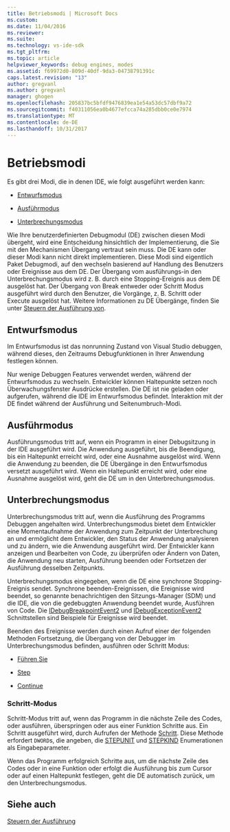 ```yaml
---
title: Betriebsmodi | Microsoft Docs
ms.custom: 
ms.date: 11/04/2016
ms.reviewer: 
ms.suite: 
ms.technology: vs-ide-sdk
ms.tgt_pltfrm: 
ms.topic: article
helpviewer_keywords: debug engines, modes
ms.assetid: f69972d0-809d-40df-9da3-04738791391c
caps.latest.revision: "13"
author: gregvanl
ms.author: gregvanl
manager: ghogen
ms.openlocfilehash: 205837bc5bfdf9476839ea1e54a53dc57dbf9a72
ms.sourcegitcommit: f40311056ea0b4677efcca74a285dbb0ce0e7974
ms.translationtype: MT
ms.contentlocale: de-DE
ms.lasthandoff: 10/31/2017
---
```

# <a name="operational-modes"></a>Betriebsmodi
Es gibt drei Modi, die in denen IDE, wie folgt ausgeführt werden kann:  
  
-   [Entwurfsmodus](#vsconoperationalmodesanchor1)  
  
-   [Ausführmodus](#vsconoperationalmodesanchor2)  
  
-   [Unterbrechungsmodus](#vsconoperationalmodesanchor3)  
  
 Wie Ihre benutzerdefinierten Debugmodul (DE) zwischen diesen Modi übergeht, wird eine Entscheidung hinsichtlich der Implementierung, die Sie mit den Mechanismen Übergang vertraut sein muss. Die DE kann oder dieser Modi kann nicht direkt implementieren. Diese Modi sind eigentlich Paket Debugmodi, auf den wechseln basierend auf Handlung des Benutzers oder Ereignisse aus dem DE. Der Übergang vom ausführungs-in den Unterbrechungsmodus wird z. B. durch eine Stopping-Ereignis aus dem DE ausgelöst hat. Der Übergang von Break entweder oder Schritt Modus ausgeführt wird durch den Benutzer, die Vorgänge, z. B. Schritt oder Execute ausgelöst hat. Weitere Informationen zu DE Übergänge, finden Sie unter [Steuern der Ausführung von](../../extensibility/debugger/control-of-execution.md).  
  
##  <a name="vsconoperationalmodesanchor1"></a>Entwurfsmodus  
 Im Entwurfsmodus ist das nonrunning Zustand von Visual Studio debuggen, während dieses, den Zeitraums Debugfunktionen in Ihrer Anwendung festlegen können.  
  
 Nur wenige Debuggen Features verwendet werden, während der Entwurfsmodus zu wechseln. Entwickler können Haltepunkte setzen noch Überwachungsfenster Ausdrücke erstellen. Die DE ist nie geladen oder aufgerufen, während die IDE im Entwurfsmodus befindet. Interaktion mit der DE findet während der Ausführung und Seitenumbruch-Modi.  
  
##  <a name="vsconoperationalmodesanchor2"></a>Ausführmodus  
 Ausführungsmodus tritt auf, wenn ein Programm in einer Debugsitzung in der IDE ausgeführt wird. Die Anwendung ausgeführt, bis die Beendigung, bis ein Haltepunkt erreicht wird, oder eine Ausnahme ausgelöst wird. Wenn die Anwendung zu beenden, die DE Übergänge in den Entwurfsmodus versetzt ausgeführt wird. Wenn ein Haltepunkt erreicht wird, oder eine Ausnahme ausgelöst wird, geht die DE um in den Unterbrechungsmodus.  
  
##  <a name="vsconoperationalmodesanchor3"></a>Unterbrechungsmodus  
 Unterbrechungsmodus tritt auf, wenn die Ausführung des Programms Debuggen angehalten wird. Unterbrechungsmodus bietet dem Entwickler eine Momentaufnahme der Anwendung zum Zeitpunkt der Unterbrechung an und ermöglicht dem Entwickler, den Status der Anwendung analysieren und zu ändern, wie die Anwendung ausgeführt wird. Der Entwickler kann anzeigen und Bearbeiten von Code, zu überprüfen oder Ändern von Daten, die Anwendung neu starten, Ausführung beenden oder Fortsetzen der Ausführung desselben Zeitpunkts.  
  
 Unterbrechungsmodus eingegeben, wenn die DE eine synchrone Stopping-Ereignis sendet. Synchrone beenden-Ereignissen, die Ereignisse wird beendet, so genannte benachrichtigen den Sitzungs-Manager (SDM) und die IDE, die von die gedebuggten Anwendung beendet wurde, Ausführen von Code. Die [IDebugBreakpointEvent2](../../extensibility/debugger/reference/idebugbreakpointevent2.md) und [IDebugExceptionEvent2](../../extensibility/debugger/reference/idebugexceptionevent2.md) Schnittstellen sind Beispiele für Ereignisse wird beendet.  
  
 Beenden des Ereignisse werden durch einen Aufruf einer der folgenden Methoden Fortsetzung, die Übergang von der Debugger im Unterbrechungsmodus befinden, ausführen oder Schritt Modus:  
  
-   [Führen Sie](../../extensibility/debugger/reference/idebugprocess3-execute.md)  
  
-   [Step](../../extensibility/debugger/reference/idebugprocess3-step.md)  
  
-   [Continue](../../extensibility/debugger/reference/idebugprocess3-continue.md)  
  
###  <a name="vsconoperationalmodesanchor4"></a>Schritt-Modus  
 Schritt-Modus tritt auf, wenn das Programm in die nächste Zeile des Codes, oder ausführen, überspringen oder aus einer Funktion Schritte aus. Ein Schritt ausgeführt wird, durch Aufrufen der Methode [Schritt](../../extensibility/debugger/reference/idebugprocess3-step.md). Diese Methode erfordert `DWORD`s, die angeben, die [STEPUNIT](../../extensibility/debugger/reference/stepunit.md) und [STEPKIND](../../extensibility/debugger/reference/stepkind.md) Enumerationen als Eingabeparameter.  
  
 Wenn das Programm erfolgreich Schritte aus, um die nächste Zeile des Codes oder in eine Funktion oder erfolgt die Ausführung bis zum Cursor oder auf einen Haltepunkt festlegen, geht die DE automatisch zurück, um den Unterbrechungsmodus.  
  
## <a name="see-also"></a>Siehe auch  
 [Steuern der Ausführung](../../extensibility/debugger/control-of-execution.md)